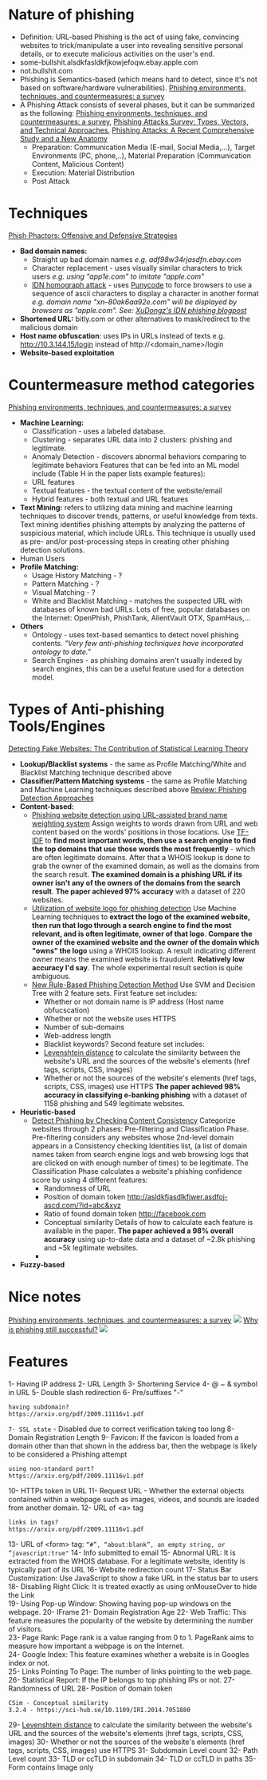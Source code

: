 # Nature of phishing
- Definition: URL-based Phishing is the act of using fake, convincing websites to trick/manipulate a user into revealing sensitive personal details, or to execute malicious activities on the user's end.
- some-bullshit.alsdkfasldkfjkowjefoqw.ebay.apple.com
- not.bullshit.com
- Phishing is Semantics-based (which means hard to detect, since it's not based on software/hardware vulnerabilities). [Phishing environments, techniques, and countermeasures: a survey](https://sci-hub.se/https://doi.org/10.1016/j.cose.2017.04.006)
- A Phishing Attack consists of several phases, but it can be summarized as the following: [Phishing environments, techniques, and countermeasures: a survey](https://sci-hub.se/https://doi.org/10.1016/j.cose.2017.04.006), [Phishing Attacks Survey: Types, Vectors, and Technical Approaches](https://sci-hub.se/https://doi.org/10.3390/fi12100168), [Phishing Attacks: A Recent Comprehensive Study and a New Anatomy](https://www.frontiersin.org/articles/10.3389/fcomp.2021.563060/full)
	- Preparation: Communication Media (E-mail, Social Media,...), Target Environments (PC, phone,..), Material Preparation (Communication Content, Malicious Content)
	- Execution: Material Distribution
	- Post Attack

# Techniques
[Phish Phactors: Offensive and Defensive Strategies](https://sci-hub.se/10.1016/S0065-2458(06)70005-5)
- **Bad domain names:** 
	- Straight up bad domain names
	  *e.g. adf98w34rjasdfn.ebay.com*
	- Character replacement - uses visually similar characters to trick users
	 *e.g. using "app1e.com" to imitate "apple.com"*
	 - [IDN homograph attack](https://en.wikipedia.org/wiki/IDN_homograph_attack) - uses [Punycode](https://en.wikipedia.org/wiki/Punycode) to force browsers to use a sequence of ascii characters to display a character in another format
		 *e.g. domain name "xn–80ak6aa92e.com" will be displayed by browsers as "apple.com". See: [XuDongz's IDN phishing blogpost](https://www.xudongz.com/blog/2017/idn-phishing/)*
- **Shortened URL:** bitly.com or other alternatives to mask/redirect to the malicious domain
- **Host name obfuscation**: uses IPs in URLs instead of texts
  e.g. http://10.3.144.15/login instead of http://<domain_name>/login
- **Website-based exploitation**
# Countermeasure method categories
[Phishing environments, techniques, and countermeasures: a survey](https://sci-hub.se/https://doi.org/10.1016/j.cose.2017.04.006)
- **Machine Learning:**
	- Classification - uses a labeled database.
	- Clustering - separates URL data into 2 clusters: phishing and legitimate.
	- Anomaly Detection - discovers abnormal behaviors comparing to legitimate behaviors
  Features that can be fed into an ML model include (Table H in the paper lists example features):
	- URL features
	- Textual features - the textual content of the website/email
	- Hybrid features - both textual and URL features
- **Text Mining:** refers to utilizing data mining and machine learning techniques to discover trends, patterns, or useful knowledge from texts. Text mining identifies phishing attempts by analyzing the patterns of suspicious material, which include URLs. This technique is usually used as pre- and/or post-processing steps in creating other phishing detection solutions.
- Human Users
- **Profile Matching:**
	- Usage History Matching - ?
	- Pattern Matching - ?
	- Visual Matching - ?
	- White and Blacklist Matching - matches the suspected URL with databases of known bad URLs. Lots of free, popular databases on the Internet: OpenPhish, PhishTank, AlientVault OTX, SpamHaus,...
- **Others**
	- Ontology - uses text-based semantics to detect novel phishing contents.
	  *"Very few anti-phishing techniques have incorporated ontology to date."*
	- Search Engines - as phishing domains aren't usually indexed by search engines, this can be a useful feature used for a detection model.

# Types of Anti-phishing Tools/Engines
[Detecting Fake Websites: The Contribution of Statistical Learning Theory](https://sci-hub.se/https://doi.org/10.2307/25750686)
- **Lookup/Blacklist systems** - the same as Profile Matching/White and Blacklist Matching technique described above
- **Classifier/Pattern Matching systems** - the same as Profile Matching and Machine Learning techniques described above
[Review: Phishing Detection Approaches](https://sci-hub.se/10.1109/ICTCS.2019.8923069)
- **Content-based:**
	- [Phishing website detection using URL-assisted brand name weighting system](https://sci-hub.se/10.1109/ISPACS.2014.7024424) 
	 Assign weights to words drawn from URL and web content based on the words' positions in those locations. Use [TF-IDF](https://viblo.asia/p/tf-idf-term-frequency-inverse-document-frequency-JQVkVZgKkyd) to **find most important words, then use a search engine to find the top domains that use those words the most frequently** - which are often legitimate domains. After that a WHOIS lookup is done to grab the owner of the examined domain, as well as the domains from the search result. **The examined domain is a phishing URL if its owner isn't any of the owners of the domains from the search result**.
	  **The paper achieved 97% accuracy** with a dataset of 220 websites.
	- [Utilization of website logo for phishing detection](https://sci-hub.se/https://doi.org/10.1016/j.cose.2015.07.006) 
	 Use Machine Learning techniques to **extract the logo of the examined website, then run that logo through a search engine to find the most relevant, and is often legitimate, owner of that logo**. **Compare the owner of the examined website and the owner of the domain which "owns" the logo** using a WHOIS lookup. A result indicating different owner means the examined website is fraudulent.
	  **Relatively low accuracy I'd say**. The whole experimental result section is quite ambiguous.
	- [New Rule-Based Phishing Detection Method](https://sci-hub.se/https://doi.org/10.1016/j.eswa.2016.01.028)
	 Use SVM and Decision Tree with 2 feature sets. First feature set includes:
		- Whether or not domain name is IP address (Host name obfucscation)
		- Whether or not the website uses HTTPS
		- Number of sub-domains
		- Web-address length
		- Blacklist keywords?
	  Second feature set includes:
		- [Levenshtein distance](https://en.wikipedia.org/wiki/Levenshtein_distance) to calculate the similarity between the website's URL and the sources of the website's elements (href tags, scripts, CSS, images)
		- Whether or not the sources of the website's elements (href tags, scripts, CSS, images) use HTTPS
	  **The paper achieved 98% accuracy in classifying e-banking phishing** with a dataset of 1158 phishing and 549 legitimate websites.
- **Heuristic-based**
	- [Detect Phishing by Checking Content Consistency](https://sci-hub.se/10.1109/IRI.2014.7051880) 
	 Categorize websites through 2 phases: Pre-filtering and Classification Phase. Pre-filtering considers any websites whose 2nd-level domain appears in a Consistency checking Identities list, (a list of domain names taken from search engine logs and web browsing logs that are clicked on with enough number of times) to be legitimate. The Classification Phase calculates a website's phishing confidence score by using 4 different features:
		- Randomness of URL
		- Position of domain token http://asldkfjasdlkfjwer.asdfoj-ascd.com/?id=abc&xyz
		- Ratio of found domain token http://facebook.com
		- Conceptual similarity
	  Details of how to calculate each feature is available in the paper. **The paper achieved a 98% overall accuracy** using up-to-date data and a dataset of ~2.8k phishing and ~5k legitimate websites.
	  - 
- **Fuzzy-based**
# Nice notes
[Phishing environments, techniques, and countermeasures: a survey](https://sci-hub.se/https://doi.org/10.1016/j.cose.2017.04.006)
![](Pasted%20image%2020230331153348.png)
[Why is phishing still successful?](https://sci-hub.se/https://doi.org/10.1016/S1361-3723(20)30098-1)
![](Pasted%20image%2020230331162530.png)

# Features
1- Having IP address
2- URL Length
3- Shortening Service
4- @ ~ & symbol in URL
5- Double slash redirection
6- Pre/suffixes "-"
```
having subdomain?
https://arxiv.org/pdf/2009.11116v1.pdf
```
`7- SSL state` - Disabled due to correct verification taking too long
8- Domain Registration Length
9- Favicon: If the favicon is loaded from a domain other than that shown in the address bar, then the webpage is likely to be considered a Phishing attempt
```
using non-standard port?
https://arxiv.org/pdf/2009.11116v1.pdf
```
10- HTTPs token in URL
11- Request URL - Whether the  external objects contained within a webpage such as images, videos, and sounds are loaded from another domain.
12- URL of \<a\> tag
```
links in tags?
https://arxiv.org/pdf/2009.11116v1.pdf
```
13- URL of \<form\> tag: `“#”, “about:blank”, an empty string, or  “javascript:true"`
14- Info submitted to email
15- Abnormal URL: It is extracted from the WHOIS database. For a legitimate website, identity is typically part of its URL
16- Website redirection count
17- Status Bar Customization: Use JavaScript to show a fake URL in the status bar to users  
18- Disabling Right Click: It is treated exactly as using onMouseOver to hide the Link  
19- Using Pop-up Window: Showing having pop-up windows on the webpage.
20- IFrame
21- Domain Registration Age
22- Web Traffic: This feature measures the popularity of the website by determining the number of visitors.  
23- Page Rank: Page rank is a value ranging from 0 to 1. PageRank aims to measure how important a webpage is on the Internet.  
24- Google Index: This feature examines whether a website is in Googles index or not.  
25- Links Pointing To Page: The number of links pointing to the web page.  
26- Statistical Report: If the IP belongs to top phishing IPs or not.
27- Randomness of URL
28- Position of domain token
```
CSim - Conceptual similarity
3.2.4 - https://sci-hub.se/10.1109/IRI.2014.7051880
```

29- [Levenshtein distance](https://en.wikipedia.org/wiki/Levenshtein_distance) to calculate the similarity between the website's URL and the sources of the website's elements (href tags, scripts, CSS, images)
30- Whether or not the sources of the website's elements (href tags, scripts, CSS, images) use HTTPS
31- Subdomain Level count
32- Path Level count
33- TLD or ccTLD in subdomain
34- TLD or ccTLD in paths
35- Form contains Image only